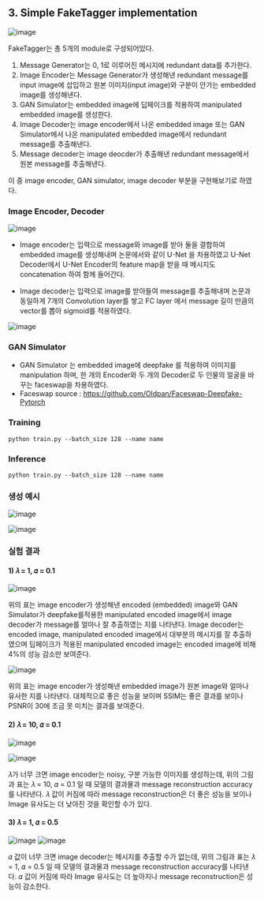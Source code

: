 ## 3. Simple FakeTagger implementation

![image](https://user-images.githubusercontent.com/77950714/173223624-f2afc2b4-500f-4ee2-81f2-11a7b1c0b4f4.png)

 FakeTagger는 총 5개의 module로 구성되어있다. 
 
 1. Message Generator는 0, 1로 이루어진 메시지에 redundant data를 추가한다.
 2. Image Encoder는 Message Generator가 생성해낸 redundant message를 input image에 삽입하고 원본 이미지(input image)와 구분이 안가는 embedded image를 생성해낸다. 
 3. GAN Simulator는 embedded image에 딥페이크를 적용하여 manipulated embedded image를 생성한다.
 4. Image Decoder는 image encoder에서 나온 embedded image 또는 GAN Simulator에서 나온 manipulated embedded image에서 redundant message를 추출해낸다.
 5. Message decoder는 image deocder가 추출해낸 redundant message에서 원본 message를 추출해낸다.
 
 이 중 image encoder, GAN simulator, image decoder 부분을 구현해보기로 하였다.
 
 ### Image Encoder, Decoder
 ![image](https://user-images.githubusercontent.com/77950714/173226563-75952226-d58b-4320-b3a8-b49b37f9af2b.png)

  - Image encoder는 입력으로 message와 image를 받아 둘을 결합하여 embedded image를 생성해내며 논문에서와 같이 U-Net 을 차용하였고 U-Net Decoder에서 U-Net Encoder의 feature map을 받을 때 메시지도 concatenation 하여 함께 들어간다.
  
  - Image decoder는 입력으로 image를 받아들여 message를 추출해내며 논문과 동일하게 7개의 Convolution layer를 쌓고 FC layer 에서 message 길이 만큼의 vector를 뽑아 sigmoid를 적용하였다.
 
 ![image](https://user-images.githubusercontent.com/77950714/173226674-ac13c08f-9a8a-416c-8862-282524e358f2.png)

### GAN Simulator
-  GAN Simulator 는 embedded image에 deepfake 를 적용하여 이미지를 manipulation 하며, 한 개의 Encoder와 두 개의 Decoder로 두 인물의 얼굴을 바꾸는 faceswap을 차용하였다.
-  Faceswap source : https://github.com/Oldpan/Faceswap-Deepfake-Pytorch

### Training

```
python train.py --batch_size 128 --name name
```

### Inference

```
python train.py --batch_size 128 --name name
```
 
 ### 생성 예시
 
 ![image](https://user-images.githubusercontent.com/77950714/173226638-e1ee9f6b-d5df-4a46-9b77-138a7d05b3ce.png)

![image](https://user-images.githubusercontent.com/77950714/173226646-2e10034c-a593-42a9-ae54-ff5c4cb1847e.png)


 ### 실험 결과
 
 #### 1) 𝜆 = 1, 𝛼 = 0.1
 ![image](https://user-images.githubusercontent.com/77950714/173226808-37daa08a-b233-49ce-aeb2-34a07351e9a4.png)

위의 표는 image encoder가 생성해낸 encoded (embedded) image와 GAN Simulator가 deepfake를적용한 manipulated encoded image에서 image decoder가 message를 얼마나 잘 추출하였는 지를 나타낸다. Image decoder는 encoded image, manipulated encoded image에서 대부분의 메시지를 잘 추출하였으며 딥페이크가 적용된 manipulated encoded image는 encoded image에 비해 4%의 성능 감소만 보여준다.

 ![image](https://user-images.githubusercontent.com/77950714/173226813-52a25ecc-56ca-402b-8174-058f1ed1a611.png)
 
위의 표는 image encoder가 생성해낸 embedded image가 원본 image와 얼마나 유사한 지를 나타낸다. 대체적으로 좋은 성능을 보이며 SSIM는 좋은 결과를 보이나 PSNR이 30에 조금 못 미치는 결과를 보여준다.

 #### 2) 𝜆 = 10, 𝛼 = 0.1
 ![image](https://user-images.githubusercontent.com/77950714/173226839-f26c00ce-b347-4392-adac-67fdab1ba600.png)

![image](https://user-images.githubusercontent.com/77950714/173226843-dc7677b7-264e-4cd0-9a75-571ba746ff56.png)

 𝜆가 너무 크면 image encoder는 noisy, 구분 가능한 이미지를 생성하는데, 위의 그림과 표는 𝜆 = 10, 𝛼 = 0.1 일 때 모델의 결과물과 message reconstruction accuracy를 나타낸다. 𝜆 값이 커짐에 따라 message reconstruction은 더 좋은 성능을 보이나 Image 유사도는 더 낮아진 것을 확인할 수가 있다.

 #### 3) 𝜆 = 1, 𝛼 = 0.5
 ![image](https://user-images.githubusercontent.com/77950714/173226866-6539001a-ee3a-4553-afa4-d227ebdc4e50.png)
 ![image](https://user-images.githubusercontent.com/77950714/173226869-7ade5cc2-2480-46e6-a4bb-6b3915197771.png)

 𝛼 값이 너무 크면 image decoder는 메시지를 추출할 수가 없는데, 위의 그림과 표는 𝜆 = 1, 𝛼 = 0.5 일 때 모델의 결과물과 message reconstruction accuracy를 나타낸다. 𝛼 값이 커짐에 따라 Image 유사도는 더 높아지나 message reconstruction은 성능이 감소한다.
